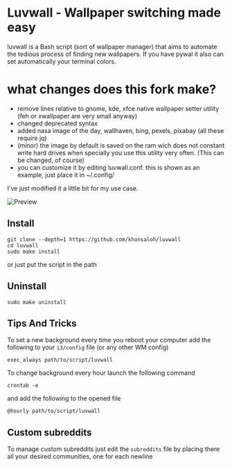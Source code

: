 # Luvwall - Wallpaper switching made easy

luvwall is a Bash script (sort of wallpaper manager) that aims to automate the tedious process of finding new wallpapers. If you have pywal it also can set automatically your terminal colors.

# what changes does this fork make?

* remove lines relative to gnome, kde, xfce native wallpaper setter utility (feh or xwallpaper are very small anyway)
* changed deprecated syntax
* added nasa image of the day, wallhaven, bing, pexels, pixabay (all these require jq)
* (minor) the image by default is saved on the ram wich does not constant write hard drives when specially you use this utility very often. (This can be changed, of course)
* you can customize it by editing luvwall.conf. this is shown as an example, just place it in ~/.config/

I've just modified it a little bit for my use case.

![Preview](preview.png)

## Install
```
git clone --depth=1 https://github.com/khonsaloh/luvwall
cd luvwall
sudo make install
```
or just put the script in the path
## Uninstall

```
sudo make uninstall
```


## Tips And Tricks
To set a new background every time you reboot your computer add the following to your ```i3/config``` file (or any other WM config)
```
exec_always path/to/script/luvwall
```

To change background every hour launch the following command
```
crontab -e
```
and add the following to the opened file
```
@hourly path/to/script/luvwall
```

## Custom subreddits
To manage custom subreddits just edit the ```subreddits``` file by placing there all your desired communities, one for each newline

